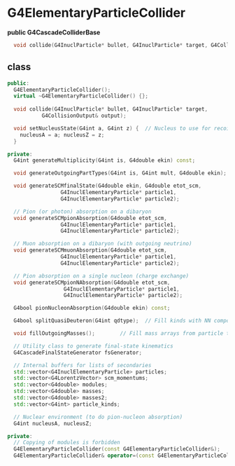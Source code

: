 <!-- G4ElementaryParticleCollider.md --- 
;; 
;; Description: 
;; Author: Hongyi Wu(吴鸿毅)
;; Email: wuhongyi@qq.com 
;; Created: 六 9月  1 11:35:31 2018 (+0800)
;; Last-Updated: 六 9月  1 11:38:01 2018 (+0800)
;;           By: Hongyi Wu(吴鸿毅)
;;     Update #: 1
;; URL: http://wuhongyi.cn -->

# G4ElementaryParticleCollider

**public G4CascadeColliderBase**

```cpp
  void collide(G4InuclParticle* bullet, G4InuclParticle* target, G4CollisionOutput& output);
```



## class

```cpp
public:
  G4ElementaryParticleCollider();
  virtual ~G4ElementaryParticleCollider() {};
  
  void collide(G4InuclParticle* bullet, G4InuclParticle* target,
	       G4CollisionOutput& output);

  void setNucleusState(G4int a, G4int z) {	// Nucleus to use for recoil
    nucleusA = a; nucleusZ = z;
  }

private:
  G4int generateMultiplicity(G4int is, G4double ekin) const;

  void generateOutgoingPartTypes(G4int is, G4int mult, G4double ekin);

  void generateSCMfinalState(G4double ekin, G4double etot_scm,
			     G4InuclElementaryParticle* particle1,
			     G4InuclElementaryParticle* particle2); 

  // Pion (or photon) absorption on a dibaryon
  void generateSCMpionAbsorption(G4double etot_scm,
				 G4InuclElementaryParticle* particle1,
				 G4InuclElementaryParticle* particle2); 

  // Muon absorption on a dibaryon (with outgoing neutrino)
  void generateSCMmuonAbsorption(G4double etot_scm,
				 G4InuclElementaryParticle* particle1,
				 G4InuclElementaryParticle* particle2); 

  // Pion absorption on a single nucleon (charge exchange)
  void generateSCMpionNAbsorption(G4double etot_scm,
				  G4InuclElementaryParticle* particle1,
				  G4InuclElementaryParticle* particle2); 

  G4bool pionNucleonAbsorption(G4double ekin) const;

  G4bool splitQuasiDeuteron(G4int qdtype); 	// Fill kinds with NN components

  void fillOutgoingMasses();		// Fill mass arrays from particle types

  // Utility class to generate final-state kinematics
  G4CascadeFinalStateGenerator fsGenerator;

  // Internal buffers for lists of secondaries
  std::vector<G4InuclElementaryParticle> particles;
  std::vector<G4LorentzVector> scm_momentums;
  std::vector<G4double> modules;
  std::vector<G4double> masses;
  std::vector<G4double> masses2;
  std::vector<G4int> particle_kinds;

  // Nuclear environment (to do pion-nucleon absorption)
  G4int nucleusA, nucleusZ;

private:
  // Copying of modules is forbidden
  G4ElementaryParticleCollider(const G4ElementaryParticleCollider&);
  G4ElementaryParticleCollider& operator=(const G4ElementaryParticleCollider&);
```

<!-- G4ElementaryParticleCollider.md ends here -->
